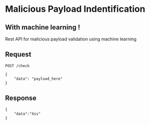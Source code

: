 # Malicious Payload Indentification

## With machine learning !

Rest API for malicious payload validation using machine learning


## Request

    POST /check

    {
        "data": "payload_here"
    }

## Response

    {
        "data":"Xss"
    }